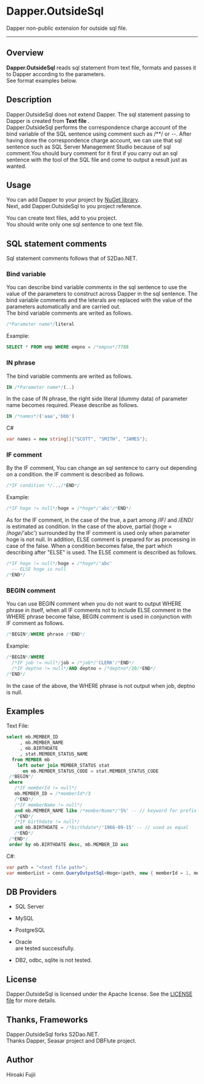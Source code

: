 # Dapper.OutsideSql
Dapper non-public extension for outside sql file.

------------

## Overview

**Dapper.OutsideSql** reads sql statement from text file, formats and passes it to Dapper according to the parameters.  
See format examples below.


## Description
Dapper.OutsideSql does not extend Dapper. The sql statement passing to Dapper is created from **Text file** .  
Dapper.OutsideSql performs the correspondence charge account of the bind variable of the SQL sentence using comment such as /**/ or --. After having done the correspondence charge account, we can use that sql sentence such as SQL Server Management Studio because of sql comment.You should bury comment for it first if you carry out an sql sentence with the tool of the SQL file and come to output a result just as wanted.

## Usage
You can add Dapper to your project by [NuGet library](https://www.nuget.org/packages/Dapper).  
Next, add Dapper.OutsideSql to you project reference.

You can create text files, add to you project.  
You should write only one sql sentence to one text file. 


## SQL statement comments  
Sql statement comments follows that of S2Dao.NET. 

### Bind variable  
You can describe bind variable comments in the sql sentence to use the value of the parameters to construct across Dapper in the sql sentence. The bind variable comments and the leterals are replaced with the value of the parameters automatically and are carried out.  
The bind variable comments are writed as follows.

```sql
/*Parameter name*/literal
```

Example:  
```sql 
SELECT * FROM emp WHERE empno = /*empno*/7788
```

### IN phrase  
The bind variable comments are writed as follows.

```sql
IN /*Parameter name*/(..)
```
In the case of IN phrase, the right side literal (dummy data) of parameter name becomes required. Please describe as follows.
```sql
IN /*names*/('aaa','bbb')
```
C#
```csharp
var names = new string[]{"SCOTT", "SMITH", "JAMES"};
```

### IF comment
By the IF comment, You can change an sql sentence to carry out depending on a condition. the IF comment is described as follows.  
```sql
/*IF condition */.../*END*/
```

Example:
```sql
/*IF hoge != null*/hoge = /*hoge*/'abc'/*END*/
```
As for the IF comment, in the case of the true, a part among /*IF*/ and /*END*/ is estimated as condition. In the case of the above, partial (hoge = /*hoge*/'abc') surrounded by the IF comment is used only when parameter hoge is not null. In addition, ELSE comment is prepared for as processing in case of the false. When a condition becomes false, the part which describing after "ELSE" is used. The ELSE comment is described as follows.
```sql
/*IF hoge != null*/hoge = /*hoge*/'abc'
  -- ELSE hoge is null
/*END*/
```

### BEGIN comment
You can use BEGIN comment when you do not want to output WHERE phrase in itself, when all IF comments not to include ELSE comment in the WHERE phrase become false,  BEGIN comment is used in conjunction with IF comment as follows.
```sql
/*BEGIN*/WHERE phrase /*END*/
```

Example:
```sql
/*BEGIN*/WHERE
  /*IF job != null*/job = /*job*/'CLERK'/*END*/
  /*IF deptno != null*/AND deptno = /*deptno*/20/*END*/
/*END*/
```
In the case of the above, the WHERE phrase is not output when job, deptno is null. 


## Examples
Text File:
```sql
select mb.MEMBER_ID
     , mb.MEMBER_NAME
     , mb.BIRTHDATE
     , stat.MEMBER_STATUS_NAME
  from MEMBER mb
    left outer join MEMBER_STATUS stat
      on mb.MEMBER_STATUS_CODE = stat.MEMBER_STATUS_CODE
 /*BEGIN*/
 where
   /*IF memberId != null*/
   mb.MEMBER_ID = /*memberId*/3
   /*END*/
   /*IF memberName != null*/
   and mb.MEMBER_NAME like /*memberName*/'S%' -- // keyword for prefix search
   /*END*/
   /*IF birthdate != null*/
   and mb.BIRTHDATE = /*birthdate*/'1966-09-15' -- // used as equal
   /*END*/
 /*END*/
 order by mb.BIRTHDATE desc, mb.MEMBER_ID asc
```
C#:
```csharp
var path = "<text file path>";
var memberList = conn.QueryOutputSql<Hoge>(path, new { memberId = 1, memberName = "hoge%" });
``` 

## DB Providers 
- SQL Server
- MySQL
- PostgreSQL
- Oracle  
are tested successfully.

- DB2, odbc, sqlite is not tested.

## License

Dapper.OutsideSql is licensed under the Apache license.  See the [LICENSE file](LICENSE) for more details.


## Thanks, Frameworks

Dapper.OutsideSql forks S2Dao.NET.  
Thanks Dapper, Seasar project and DBFlute project.


## Author

Hiroaki Fujii
